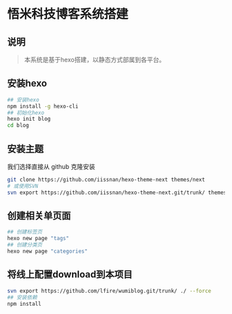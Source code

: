 # 悟米科技博客系统搭建

## 说明
> 本系统是基于hexo搭建，以静态方式部属到各平台。

## 安装hexo
```bash
## 安装hexo
npm install -g hexo-cli
## 初始化hexo
hexo init blog
cd blog
```

## 安装主题
我们选择直接从 github 克隆安装
```bash
git clone https://github.com/iissnan/hexo-theme-next themes/next
# 或使用SVN
svn export https://github.com/iissnan/hexo-theme-next.git/trunk/ themes/next --force
```

## 创建相关单页面
```bash
## 创建标签页
hexo new page "tags"
## 创建分类页
hexo new page "categories"
```

## 将线上配置download到本项目
```bash
svn export https://github.com/lfire/wumiblog.git/trunk/ ./ --force
## 安装依赖
npm install
```
